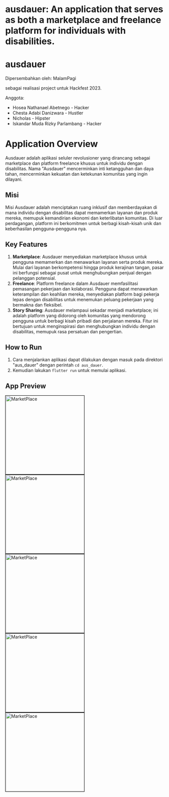 # ausdauer: An application that serves as both a marketplace and freelance platform for individuals with disabilities.

# ausdauer

Dipersembahkan oleh: MalamPagi

sebagai realisasi project untuk Hackfest 2023.

Anggota:

- Hosea Nathanael Abetnego - Hacker
- Chesta Adabi Danizwara - Hustler
- Nicholas - Hipster
- Iskandar Muda Rizky Parlambang - Hacker

# Application Overview

Ausdauer adalah aplikasi seluler revolusioner yang dirancang sebagai marketplace dan platform freelance khusus untuk individu dengan disabilitas. Nama "Ausdauer" mencerminkan inti ketangguhan dan daya tahan, mencerminkan kekuatan dan ketekunan komunitas yang ingin dilayani.

## Misi
Misi Ausdauer adalah menciptakan ruang inklusif dan memberdayakan di mana individu dengan disabilitas dapat memamerkan layanan dan produk mereka, memupuk kemandirian ekonomi dan keterlibatan komunitas. Di luar perdagangan, platform ini berkomitmen untuk berbagi kisah-kisah unik dan keberhasilan pengguna-pengguna nya.

## Key Features

1. **Marketplace**: Ausdauer menyediakan marketplace khusus untuk pengguna memamerkan dan menawarkan layanan serta produk mereka. Mulai dari layanan berkompetensi hingga produk kerajinan tangan, pasar ini berfungsi sebagai pusat untuk menghubungkan penjual dengan pelanggan potensial.
2. **Freelance**: Platform freelance dalam Ausdauer memfasilitasi pemasangan pekerjaan dan kolaborasi. Pengguna dapat menawarkan keterampilan dan keahlian mereka, menyediakan platform bagi pekerja lepas dengan disabilitas untuk menemukan peluang pekerjaan yang bermakna dan fleksibel.
3. **Story Sharing**: Ausdauer melampaui sekadar menjadi marketplace; ini adalah platform yang didorong oleh komunitas yang mendorong pengguna untuk berbagi kisah pribadi dan perjalanan mereka. Fitur ini bertujuan untuk menginspirasi dan menghubungkan individu dengan disabilitas, memupuk rasa persatuan dan pengertian.

## How to Run
1. Cara menjalankan aplikasi dapat dilakukan dengan masuk pada direktori "aus_dauer" dengan perintah `cd aus_dauer`.
2. Kemudian lakukan ``flutter run`` untuk memulai aplikasi.

## App Preview
<img src="/screenshots/marketplace.png" alt="MarketPlace" width="250" style="border: 1px solid black;">
<img src="/screenshots/product_detail.png" alt="MarketPlace" width="250" style="border: 1px solid black;">
<img src="/screenshots/sidebar.png" alt="MarketPlace" width="250" style="border: 1px solid black;">
<img src="/screenshots/manage_products.png" alt="MarketPlace" width="250" style="border: 1px solid black;">
<img src="/screenshots/add_product.png" alt="MarketPlace" width="250" style="border: 1px solid black;">